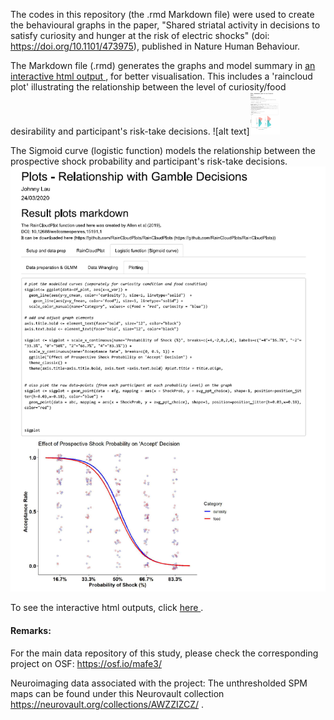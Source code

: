 The codes in this repository (the .rmd Markdown file) were used to create the behavioural graphs in the paper, "Shared striatal activity in decisions to satisfy curiosity and hunger at the risk of electric shocks" (doi: https://doi.org/10.1101/473975), published in Nature Human Behaviour.

The Markdown file (.rmd) generates the graphs and model summary in <a href="https://johnny.kinglau.info/dataviz_examples/" target="_blank"> an interactive html output </a>, for better visualisation. This includes a 'raincloud plot' illustrating the relationship between the level of curiosity/food desirability and participant's risk-take decisions.
![alt text]<img src="curiosity_effect_raincloudplot.png" width="48"> 

The Sigmoid curve (logistic function) models the relationship between the prospective shock probability and participant's risk-take decisions.
![alt text](shock_effect_sigmoidplot.png)

To see the interactive html outputs, click <a href="https://johnny.kinglau.info/dataviz_examples/" target="_blank"> here </a>.
  
  
#### Remarks:
For the main data repository of this study, please check the corresponding project on OSF: https://osf.io/mafe3/

Neuroimaging data associated with the project: The unthresholded SPM maps can be found under this Neurovault collection https://neurovault.org/collections/AWZZIZCZ/ .
